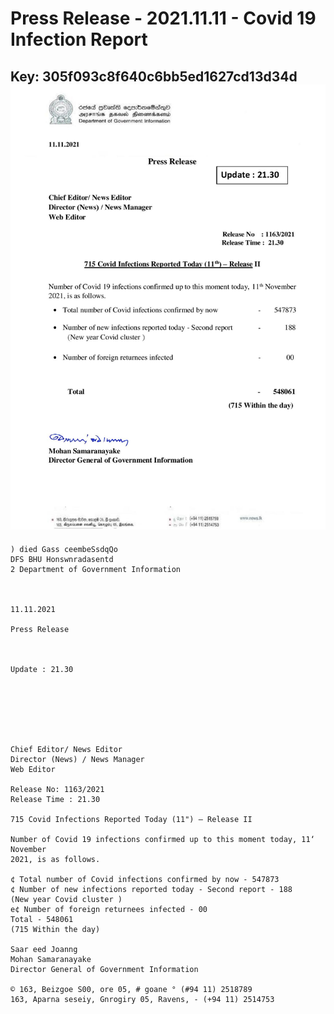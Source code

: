 # Press Release - 2021.11.11 - Covid 19 Infection Report 
Key: 305f093c8f640c6bb5ed1627cd13d34d 
![img](img/305f093c8f640c6bb5ed1627cd13d34d.jpg)
---
```
) died Gass ceembeSsdqQo
DFS BHU Honswnradasentd
2 Department of Government Information

   

11.11.2021

Press Release

 

Update : 21.30

 

 

 

Chief Editor/ News Editor
Director (News) / News Manager
Web Editor

Release No: 1163/2021
Release Time : 21.30

715 Covid Infections Reported Today (11") — Release II

Number of Covid 19 infections confirmed up to this moment today, 11‘ November
2021, is as follows.

¢ Total number of Covid infections confirmed by now - 547873
¢ Number of new infections reported today - Second report - 188
(New year Covid cluster )
e¢ Number of foreign returnees infected - 00
Total - 548061
(715 Within the day)

Saar eed Joanng
Mohan Samaranayake
Director General of Government Information

© 163, Beizgoe S00, ore 05, # goane ° (#94 11) 2518789
163, Aparna seseiy, Gnrogiry 05, Ravens, - (+94 11) 2514753

```
